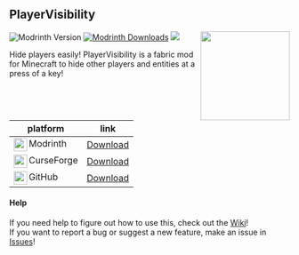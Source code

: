 ## PlayerVisibility
<img src="/assets/logo.png" width="160px" align="right"/>

![Modrinth Version](https://img.shields.io/modrinth/v/rEeBGDR0)
<a href="https://modrinth.com/mod/player-visibility"><img src="https://img.shields.io/modrinth/dt/rEeBGDR0?logo=modrinth&color=07a85c" alt="Modrinth Downloads"/></a>
<a href="https://www.curseforge.com/minecraft/mc-mods/player-visibility"><img src="https://img.shields.io/curseforge/dt/890962?logo=curseforge&color=f16436"/></a>

Hide players easily! PlayerVisibility is a fabric mod for Minecraft to hide other players and entities at a press of a key!

| platform | link |
| --- | --- |
| <img src="https://modrinth.com/favicon.ico" width="24px" align="left"> Modrinth | [Download](https://modrinth.com/mod/player-visibility/versions/) |
| <img src="https://static-beta.curseforge.com/images/favicon.ico" width="24px" align="left"> CurseForge | [Download](https://www.curseforge.com/minecraft/mc-mods/player-visibility/files/all) |
| <img src="https://github.githubassets.com/favicons/favicon-dark.svg" width="24px" align="left"> GitHub | [Download](https://github.com/xNasuni/PlayerVisibility/releases/latest) |

#### Help
If you need help to figure out how to use this, check out the [Wiki](https://github.com/xNasuni/PlayerVisibility/wiki)!<br>
If you want to report a bug or suggest a new feature, make an issue in [Issues](https://github.com/xNasuni/PlayerVisibility/issues)!